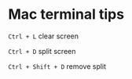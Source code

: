 # Mac terminal tips

`Ctrl + L` clear screen

`Ctrl + D` split screen

`Ctrl + Shift + D` remove split